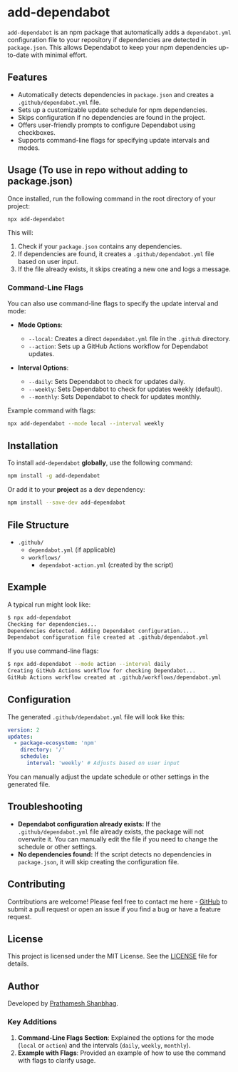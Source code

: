 # add-dependabot

`add-dependabot` is an npm package that automatically adds a `dependabot.yml` configuration file to your repository if dependencies are detected in `package.json`. This allows Dependabot to keep your npm dependencies up-to-date with minimal effort.

## Features

- Automatically detects dependencies in `package.json` and creates a `.github/dependabot.yml` file.
- Sets up a customizable update schedule for npm dependencies.
- Skips configuration if no dependencies are found in the project.
- Offers user-friendly prompts to configure Dependabot using checkboxes.
- Supports command-line flags for specifying update intervals and modes.

## Usage (To use in repo without adding to package.json)

Once installed, run the following command in the root directory of your project:

```bash
npx add-dependabot
```

This will:

1. Check if your `package.json` contains any dependencies.
2. If dependencies are found, it creates a `.github/dependabot.yml` file based on user input.
3. If the file already exists, it skips creating a new one and logs a message.

### Command-Line Flags

You can also use command-line flags to specify the update interval and mode:

- **Mode Options**:

  - `--local`: Creates a direct `dependabot.yml` file in the `.github` directory.
  - `--action`: Sets up a GitHub Actions workflow for Dependabot updates.

- **Interval Options**:
  - `--daily`: Sets Dependabot to check for updates daily.
  - `--weekly`: Sets Dependabot to check for updates weekly (default).
  - `--monthly`: Sets Dependabot to check for updates monthly.

Example command with flags:

```bash
npx add-dependabot --mode local --interval weekly
```

## Installation

To install `add-dependabot` **globally**, use the following command:

```bash
npm install -g add-dependabot
```

Or add it to your **project** as a dev dependency:

```bash
npm install --save-dev add-dependabot
```

## File Structure

- `.github/`
  - `dependabot.yml` (if applicable)
  - `workflows/`
    - `dependabot-action.yml` (created by the script)

## Example

A typical run might look like:

```bash
$ npx add-dependabot
Checking for dependencies...
Dependencies detected. Adding Dependabot configuration...
Dependabot configuration file created at .github/dependabot.yml
```

If you use command-line flags:

```bash
$ npx add-dependabot --mode action --interval daily
Creating GitHub Actions workflow for checking Dependabot...
GitHub Actions workflow created at .github/workflows/dependabot.yml
```

## Configuration

The generated `.github/dependabot.yml` file will look like this:

```yaml
version: 2
updates:
  - package-ecosystem: 'npm'
    directory: '/'
    schedule:
      interval: 'weekly' # Adjusts based on user input
```

You can manually adjust the update schedule or other settings in the generated file.

## Troubleshooting

- **Dependabot configuration already exists:** If the `.github/dependabot.yml` file already exists, the package will not overwrite it. You can manually edit the file if you need to change the schedule or other settings.
- **No dependencies found:** If the script detects no dependencies in `package.json`, it will skip creating the configuration file.

## Contributing

Contributions are welcome! Please feel free to contact me here - [GitHub](https://github.com/Prathamesh-Shanbhag) to submit a pull request or open an issue if you find a bug or have a feature request.

## License

This project is licensed under the MIT License. See the [LICENSE](LICENSE) file for details.

## Author

Developed by [Prathamesh Shanbhag](https://www.prathamesh-shanbhag.com/).

### Key Additions

1. **Command-Line Flags Section**: Explained the options for the mode (`local` or `action`) and the intervals (`daily`, `weekly`, `monthly`).
2. **Example with Flags**: Provided an example of how to use the command with flags to clarify usage.
